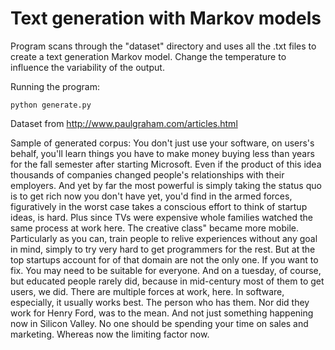 # Text generation with Markov models

Program scans through the "dataset" directory and uses all the .txt files to create a text generation Markov model. Change the temperature to influence the variability of the output. 

Running the program:
```
python generate.py
```

Dataset from http://www.paulgraham.com/articles.html

Sample of generated corpus:
You don't just use your software, on users's behalf, you'll learn things you have to make money buying less than years for the fall semester after starting Microsoft. Even if the product of this idea thousands of companies changed people's relationships with their employers. And yet by far the most powerful is simply taking the status quo is to get rich now you don't have yet, you'd find in the armed forces, figuratively in the worst case takes a conscious effort to think of startup ideas, is hard. Plus since TVs were expensive whole families watched the same process at work here. The creative class" became more mobile. Particularly as you can, train people to relive experiences without any goal in mind, simply to try very hard to get programmers for the rest. But at the top startups account for of that domain are not the only one. If you want to fix. You may need to be suitable for everyone. And on a tuesday, of course, but educated people rarely did, because in mid-century most of them to get users, we did. There are multiple forces at work, here. In software, especially, it usually works best. The person who has them. Nor did they work for Henry Ford, was to the mean. And not just something happening now in Silicon Valley. No one should be spending your time on sales and marketing. Whereas now the limiting factor now.